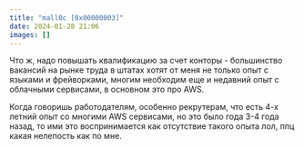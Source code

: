```yaml
---
title: "mall0c [0x00000003]"
date: 2024-01-28 21:06
images: []
---
```


Что ж, надо повышать квалификацию за счет конторы - большинство вакансий на рынке труда в штатах хотят от меня не только опыт с языками и фрейворками, многим необходим еще и недавний опыт с облачными сервисами, в основном это про AWS.  
  
Когда говоришь работодателям, особенно рекрутерам, что есть 4-х летний опыт со многими AWS сервисами, но это было года 3-4 года назад, то ими это воспринимается как отсутствие такого опыта лол, ппц какая нелепость как по мне.  
